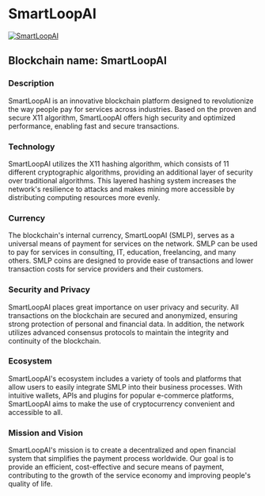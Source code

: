 # SmartLoopAI

[![SmartLoopAI](https://www.smartloopai.org)](https://www.smartloopai.org)

## Blockchain name: SmartLoopAI

### Description

SmartLoopAI is an innovative blockchain platform designed to revolutionize the way people pay for services across industries. Based on the proven and secure X11 algorithm, SmartLoopAI offers high security and optimized performance, enabling fast and secure transactions.

### Technology

SmartLoopAI utilizes the X11 hashing algorithm, which consists of 11 different cryptographic algorithms, providing an additional layer of security over traditional algorithms. This layered hashing system increases the network's resilience to attacks and makes mining more accessible by distributing computing resources more evenly.

### Currency

The blockchain's internal currency, SmartLoopAI (SMLP), serves as a universal means of payment for services on the network. SMLP can be used to pay for services in consulting, IT, education, freelancing, and many others. SMLP coins are designed to provide ease of transactions and lower transaction costs for service providers and their customers.

### Security and Privacy

SmartLoopAI places great importance on user privacy and security. All transactions on the blockchain are secured and anonymized, ensuring strong protection of personal and financial data. In addition, the network utilizes advanced consensus protocols to maintain the integrity and continuity of the blockchain.

### Ecosystem

SmartLoopAI's ecosystem includes a variety of tools and platforms that allow users to easily integrate SMLP into their business processes. With intuitive wallets, APIs and plugins for popular e-commerce platforms, SmartLoopAI aims to make the use of cryptocurrency convenient and accessible to all.

### Mission and Vision

SmartLoopAI's mission is to create a decentralized and open financial system that simplifies the payment process worldwide. Our goal is to provide an efficient, cost-effective and secure means of payment, contributing to the growth of the service economy and improving people's quality of life.
